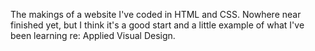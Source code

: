 The makings of a website I've coded in HTML and CSS. Nowhere near finished yet, but I think it's a good start and a little example of what I've been learning re: Applied Visual Design.
